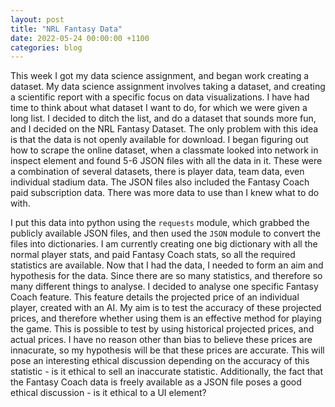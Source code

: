 ```yaml
---
layout: post
title: "NRL Fantasy Data"
date: 2022-05-24 00:00:00 +1100
categories: blog
---
```


This week I got my data science assignment, and began work creating a dataset. My data science assignment involves taking a dataset, and creating a scientific report with a specific focus on data visualizations. I have had time to think about what dataset I want to do, for which we were given a long list. I decided to ditch the list, and do a dataset that sounds more fun, and I decided on the NRL Fantasy Dataset. The only problem with this idea is that the data is not openly available for download. I began figuring out how to scrape the online dataset, when a classmate looked into network in inspect element and found 5-6 JSON files with all the data in it. These were a combination of several datasets, there is player data, team data, even individual stadium data. The JSON files also included the Fantasy Coach paid subscription data. There was more data to use than I knew what to do with.

I put this data into python using the `requests` module, which grabbed the publicly available JSON files, and then used the `JSON` module to convert the files into dictionaries. I am currently creating one big dictionary with all the normal player stats, and paid Fantasy Coach stats, so all the required statistics are available. Now that I had the data, I needed to form an aim and hypothesis for the data. Since there are so many statistics, and therefore so many different things to analyse. I decided to analyse one specific Fantasy Coach feature. This feature details the projected price of an individual player, created with an AI. My aim is to test the accuracy of these projected prices, and therefore whether using them is an effective method for playing the game. This is possible to test by using historical projected prices, and actual prices. I have no reason other than bias to believe these prices are innacurate, so my hypothesis will be that these prices are accurate. This will pose an interesting ethical discussion depending on the accuracy of this statistic - is it ethical to sell an inaccurate statistic. Additionally, the fact that the Fantasy Coach data is freely available as a JSON file poses a good ethical discussion - is it ethical to a UI element?